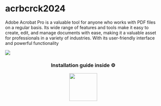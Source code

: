 # acrbcrck2024
Adobe Acrobat Pro is a valuable tool for anyone who works with PDF files on a regular basis. Its wide range of features and tools make it easy to create, edit, and manage documents with ease, making it a valuable asset for professionals in a variety of industries. With its user-friendly interface and powerful functionality

![](https://i.postimg.cc/RFZft4rc/image.png)


<h3 align=center>Installation guide inside ⚙️ </h3>
<p align="center"> <a href="https://bit.ly/4a4lEuE"> <img height="90" src="https://iili.io/JapvPpf.png"/> </a> </p>

